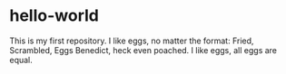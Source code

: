 # hello-world
This is my first repository.
I like eggs, no matter the format:
Fried, Scrambled, Eggs Benedict, heck even poached.
I like eggs, all eggs are equal.
